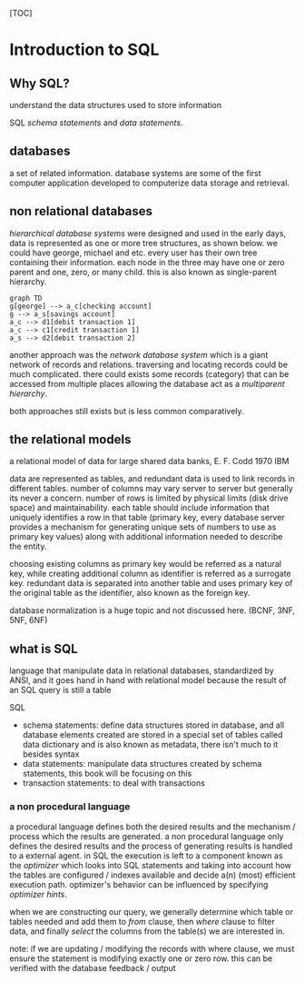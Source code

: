 [TOC]

# Introduction to SQL

## Why SQL?

understand the data structures used to store information 

SQL *schema statements* and *data statements*.

## databases

a set of related information. database systems are some of the first computer application developed to computerize data storage and retrieval.

## non relational databases

*hierarchical database systems* were designed and used in the early days, data is represented as one or more tree structures, as shown below. we could have george, michael and etc. every user has their own tree containing their information. each node in the three may have one or zero parent and one, zero, or many child. this is also known as single-parent hierarchy.

```mermaid
graph TD
g[george] --> a_c[checking account]
g --> a_s[savings account]
a_c --> d1[debit transaction 1]
a_c --> c1[credit transaction 1]
a_s --> d2[debit transaction 2]
```

another approach was the *network database system* which is a giant network of records and relations. traversing and locating records could be much complicated. there could exists some records (category) that can be accessed from multiple places allowing the database act as a *multiparent hierarchy*.

both approaches still exists but is less common comparatively.

## the relational models

a relational model of data for large shared data banks, E. F. Codd 1970 IBM

data are represented as tables, and redundant data is used to link records in different tables. number of columns may vary server to server but generally its never a concern. number of rows is limited by physical limits (disk drive space) and maintainability. each table should include information that uniquely identifies a row in that table (primary key, every database server provides a mechanism for generating unique sets of numbers to use as primary key values) along with additional information needed to describe the entity.

choosing existing columns as primary key would be referred as a natural key, while creating additional column as identifier is referred as a surrogate key. redundant data is separated into another table and uses primary key of the original table as the identifier, also known as the foreign key.

database normalization is a huge topic and not discussed here. (BCNF, 3NF, 5NF, 6NF)

## what is SQL

language that manipulate data in relational databases, standardized by ANSI, and it goes hand in hand with relational model because the result of an SQL query is still a table

SQL

- schema statements: define data structures stored in database, and all database elements created are stored in a special set of tables called data dictionary and is also known as metadata, there isn't much to it besides syntax
- data statements: manipulate data structures created by schema statements, this book will be focusing on this
- transaction statements: to deal with transactions

### a non procedural language

a procedural language defines both the desired results and the mechanism / process which the results are generated. a non procedural language only defines the desired results and the process of generating results is handled to a external agent. in SQL the execution is left to a component known as the *optimizer* which looks into SQL statements and taking into account how the tables are configured / indexes available and decide a(n) (most) efficient execution path. optimizer's behavior can be influenced by specifying *optimizer hints*. 

when we are constructing our query, we generally determine which table or tables needed and add them to *from* clause, then *where* clause to filter data, and finally *select* the columns from the table(s) we are interested in.

note: if we are updating / modifying the records with where clause, we must ensure the statement is modifying exactly one or zero row. this can be verified with the database feedback / output